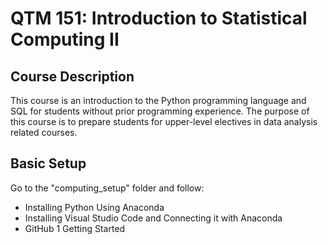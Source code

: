 # QTM 151: Introduction to Statistical Computing II

## Course Description

This course is an introduction to the Python programming language and SQL for students without prior programming experience. The purpose of this course is to prepare students for upper-level electives in data analysis related courses.

## Basic Setup

Go to the "computing_setup" folder and follow:

- Installing Python Using Anaconda
- Installing Visual Studio Code and Connecting it with Anaconda
- GitHub 1 Getting Started
